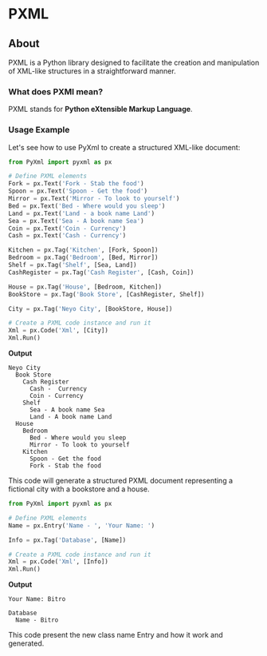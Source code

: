 # PXML

## About

PXML is a Python library designed to facilitate the creation and manipulation of XML-like structures in a straightforward manner.

### What does PXMl mean?

PXML stands for **Python eXtensible Markup Language**.

### Usage Example

Let's see how to use PyXml to create a structured XML-like document:

```python
from PyXml import pyxml as px

# Define PXML elements
Fork = px.Text('Fork - Stab the food')
Spoon = px.Text('Spoon - Get the food')
Mirror = px.Text('Mirror - To look to yourself')
Bed = px.Text('Bed - Where would you sleep')
Land = px.Text('Land - a book name Land')
Sea = px.Text('Sea - A book name Sea')
Coin = px.Text('Coin - Currency')
Cash = px.Text('Cash - Currency')

Kitchen = px.Tag('Kitchen', [Fork, Spoon])
Bedroom = px.Tag('Bedroom', [Bed, Mirror])
Shelf = px.Tag('Shelf', [Sea, Land])
CashRegister = px.Tag('Cash Register', [Cash, Coin])

House = px.Tag('House', [Bedroom, Kitchen])
BookStore = px.Tag('Book Store', [CashRegister, Shelf])

City = px.Tag('Neyo City', [BookStore, House])

# Create a PXML code instance and run it
Xml = px.Code('Xml', [City])
Xml.Run()
```
**Output**
```Output
Neyo City
  Book Store
    Cash Register
      Cash -  Currency
      Coin - Currency
    Shelf
      Sea - A book name Sea
      Land - A book name Land
  House
    Bedroom
      Bed - Where would you sleep
      Mirror - To look to yourself
    Kitchen
      Spoon - Get the food
      Fork - Stab the food
```

This code will generate a structured PXML document representing a fictional city with a bookstore and a house.

```python
from PyXml import pyxml as px

# Define PXML elements
Name = px.Entry('Name - ', 'Your Name: ')

Info = px.Tag('Database', [Name])

# Create a PXML code instance and run it
Xml = px.Code('Xml', [Info])
Xml.Run()
```
**Output**
```Output
Your Name: Bitro

Database
  Name - Bitro
```

This code present the new class name Entry and how it work and generated.